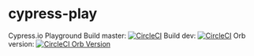 # cypress-play
Cypress.io Playground
Build master: [![CircleCI](https://circleci.com/gh/dudziakm/cypress-play/tree/master.svg?style=svg)](https://circleci.com/gh/dudziakm/cypress-play/tree/master) 
Build dev: [![CircleCI](https://circleci.com/gh/dudziakm/cypress-play/tree/dev.svg?style=svg)](https://circleci.com/gh/dudziakm/cypress-play/tree/dev)
Orb version: [![CircleCI Orb Version](https://img.shields.io/badge/endpoint.svg?url=https://badges.circleci.io/orb/cypress-io/cypress)](https://circleci.com/gh/dudziakm/cypress-play) 
